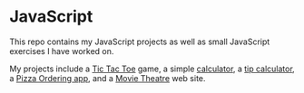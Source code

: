 # JavaScript
This repo contains my JavaScript projects as well as small JavaScript exercises I have worked on.

My projects include a [Tic Tac Toe](./TicTacToe) game, a simple [calculator](calculator.html), a [tip calculator](./Tip_Calculator), a [Pizza Ordering app](./PizzaDelivery), and a [Movie Theatre](./MovieTheatre) web site.
